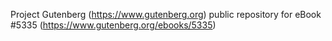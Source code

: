 Project Gutenberg (https://www.gutenberg.org) public repository for eBook #5335 (https://www.gutenberg.org/ebooks/5335)
